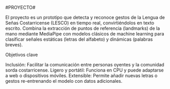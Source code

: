 #PROYECTO#

El proyecto es un prototipo que detecta y reconoce gestos de la Lengua de Señas Costarricense (LESCO) en tiempo real, convirtiéndolos en texto escrito. Combina la extracción de puntos de referencia (landmarks) de la mano mediante MediaPipe con modelos clásicos de machine learning para clasificar señales estáticas (letras del alfabeto) y dinámicas (palabras breves).

Objetivos clave

Inclusión: Facilitar la comunicación entre personas oyentes y la comunidad sorda costarricense.
Ligero y portátil: Funciona en CPU y puede adaptarse a web o dispositivos móviles.
Extensible: Permite añadir nuevas letras o gestos re-entrenando el modelo con datos adicionales.
